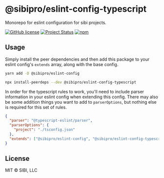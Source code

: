 # @sibipro/eslint-config-typescript

Monorepo for eslint configuration for sibi projects.

[![GitHub license](https://img.shields.io/badge/license-MIT-blue.svg)](https://raw.githubusercontent.com/w33ble/eslint-config-sibi-web/master/LICENSE)
[![Project Status](https://img.shields.io/badge/status-stable-limegreen.svg)](https://nodejs.org/api/documentation.html#documentation_stability_index)
[![npm](https://img.shields.io/npm/v/@sibipro/eslint-config-typescript.svg)](https://www.npmjs.com/package/@sibipro/eslint-config-typescript)

## Usage

Simply install the peer dependencies and then add this package to your eslint config's `extends` array, along with the base config.

```sh
yarn add -D @sibipro/eslint-config

npx install-peerdeps --dev @sibipro/eslint-config-typescript
```

In order for the typescript rules to work, you'll need to include parser information in your eslint config when extending this config. There may also be some addition things you want to add to `parserOptions`, but nothing else is required for this set of rules.

```json
{
  "parser": "@typescript-eslint/parser",
  "parserOptions": {
    "project": "./tsconfig.json"
  },
  "extends": ["@sibipro/eslint-config", "@sibipro/eslint-config-typescript"]
}
```



## License

MIT © SIBI, LLC
